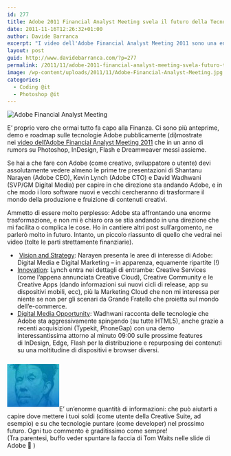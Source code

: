 ```yaml
---
id: 277
title: Adobe 2011 Financial Analyst Meeting svela il futuro della Tecnologia al servizio dei Creativi
date: 2011-11-16T12:26:32+01:00
author: Davide Barranca
excerpt: "I video dell'Adobe Financial Analyst Meeting 2011 sono una enorme fonte di informazioni e anteprime sul software e sul futuro delle tecnologie di produzione/distribuzione di contenuti creativi."
layout: post
guid: http://www.davidebarranca.com/?p=277
permalink: /2011/11/adobe-2011-financial-analyst-meeting-svela-futuro-tecnologia-creativi/
image: /wp-content/uploads/2011/11/Adobe-Financial-Analyst-Meeting.jpg
categories:
  - Coding @it
  - Photoshop @it
---
```

<div class="pf-content">
  <p>
    <img class="alignnone size-full wp-image-272" src="/wp-content/uploads/2011/11/Adobe-Financial-Analyst-Meeting.jpg" alt="Adobe Financial Analyst Meeting" width="570" height="100" srcset="/wp-content/uploads/2011/11/Adobe-Financial-Analyst-Meeting.jpg 570w, /wp-content/uploads/2011/11/Adobe-Financial-Analyst-Meeting-150x26.jpg 150w, /wp-content/uploads/2011/11/Adobe-Financial-Analyst-Meeting-300x52.jpg 300w" sizes="(max-width: 570px) 100vw, 570px" />
  </p>

  <p>
    E&#8217; proprio vero che ormai tutto fa capo alla Finanza. Ci sono più anteprime, demo e roadmap sulle tecnologie Adobe pubblicamente (di)mostrate nei <a title="Adobe Financial Analyst Meeting unveils technology plans for creatives future" href="http://www.adobe.com/aboutadobe/invrelations/2011_analyst_mtg/2011analystmeeting.html" target="_blank">video dell&#8217;Adobe Financial Analyst Meeting 2011</a> che in un anno di rumors su Photoshop, InDesign, Flash e Dreamweaver messi assieme.
  </p>

  <p>
    Se hai a che fare con Adobe (come creativo, sviluppatore o utente) devi assolutamente vedere almeno le prime tre presentazioni di Shantanu Narayen (Adobe CEO), Kevin Lynch (Adobe CTO) e David Wadhwani (SVP/GM Digital Media) per capire in che direzione sta andando Adobe, e in che modo i loro software nuovi e vecchi cercheranno di trasformare il mondo della produzione e fruizione di contenuti creativi.
  </p>

  <p>
    <!--more-->Ammetto di essere molto perplesso: Adobe sta affrontando una enorme trasformazione, e non mi è chiaro ora se stia andando in una direzione che mi facilita o complica le cose. Ho in cantiere altri post sull&#8217;argomento, ne parlerò molto in futuro. Intanto, un piccolo riassunto di quello che vedrai nei video (tolte le parti strettamente finanziarie).
  </p>

  <ul>
    <li>
       <a title="Shantanu Narayen speech" href="http://asib-na4.adobeconnect.com/p6ps875limb/" target="_blank">Vision and Strategy</a>: Narayen presenta le aree di interesse di Adobe: Digital Media e Digital Marketing &#8211; in apparenza, equamente ripartite (!)
    </li>
    <li>
      <a title="Kevin Lynch speech" href="http://asib-na4.adobeconnect.com/p9lzxxq132a/" target="_blank">Innovation</a>: Lynch entra nei dettagli di entrambe: Creative Services (come l&#8217;appena annunciata Creative Cloud), Creative Community e le Creative Apps (dando informazioni sui nuovi cicli di release, app su dispositivi mobili, ecc), più la Marketing Cloud che non mi interessa per niente se non per gli scenari da Grande Fratello che proietta sul mondo dell&#8217;e-commerce.
    </li>
    <li>
      <a title="David Wadhwani speech" href="http://asib2.adobeconnect.com/p90do62vlj2/" target="_blank">Digital Media Opportunity</a>: Wadhwani racconta delle tecnologie che Adobe sta aggressivamente spingendo (su tutte HTML5), anche grazie a recenti acquisizioni (Typekit, PhoneGap) con una demo interessantissima attorno al minuto 09:00 sulle prossime features di InDesign, Edge, Flash per la distribuzione e repurposing dei contenuti su una moltitudine di dispositivi e browser diversi.
    </li>
  </ul>

  <p>
    <img class="alignleft size-full wp-image-288" style="border-style: initial;border-color: initial;margin-top: 10px;margin-bottom: 10px;border-width: 0px" src="/wp-content/uploads/2011/11/TomWaits-Adobe.jpg" alt="Tom Waits in Adobe's slides" width="121" height="100" />E&#8217; un&#8217;enorme quantità di informazioni: che può aiutarti a capire dove mettere i tuoi soldi (come utente della Creative Suite, ad esempio) e su che tecnologie puntare (come developer) nel prossimo futuro. Ogni tuo commento è graditissimo come sempre!<br /> (Tra parentesi, buffo veder spuntare la faccia di Tom Waits nelle slide di Adobe 🙂 )
  </p>
</div>
